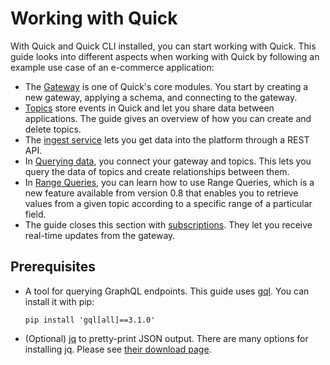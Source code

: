 # Working with Quick

With Quick and Quick CLI installed, you can start working with Quick.
This guide looks into different aspects when working with Quick by following an example use case of an e-commerce application:

- The [Gateway](gateway.md) is one of Quick's core modules.
  You start by creating a new gateway, applying a schema, and connecting to the gateway.
- [Topics](topics.md) store events in Quick and let you share data between applications.
  The guide gives an overview of how you can create and delete topics.
- The [ingest service](ingest-data.md) lets you get data into the platform through a REST API.
- In [Querying data](query-data.md), you connect your gateway and topics.
  This lets you query the data of topics and create relationships between them.
- In [Range Queries](range-query.md), you can learn how to use Range Queries, which is a new feature available
  from version 0.8 that enables you to retrieve values from a given topic according to a specific range of a particular field.
- The guide closes this section with [subscriptions](subscriptions.md).
  They let you receive real-time updates from the gateway.


## Prerequisites

- A tool for querying GraphQL endpoints.
  This guide uses [gql](https://github.com/graphql-python/gql).
  You can install it with pip:
  ```shell
  pip install 'gql[all]==3.1.0'
  ```
- (Optional) [jq](https://stedolan.github.io/jq/) to pretty-print JSON output.
  There are many options for installing jq. 
  Please see [their download page](https://stedolan.github.io/jq/download/).
